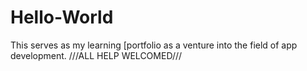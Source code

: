 # Hello-World
This serves as my learning [portfolio as a venture into the field of app development.  ///ALL HELP WELCOMED///
